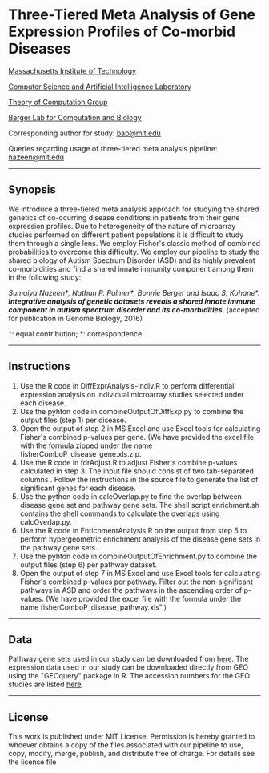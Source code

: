 # Three-Tiered Meta Analysis of Gene Expression Profiles of Co-morbid Diseases
[Massachusetts Institute of Technology](http://web.mit.edu)

[Computer Science and Artificial Intelligence Laboratory](www.csail.mit.edu)

[Theory of Computation Group](http://theory.lcs.mit.edu)

[Berger Lab for Computation and Biology](people.csail.mit.edu/bab/index.html)

Corresponding author for study: bab@mit.edu

Queries regarding usage of three-tiered meta analysis pipeline: nazeen@mit.edu

---
## Synopsis
We introduce a three-tiered meta analysis approach for studying the shared genetics of co-ocurring disease conditions in patients from their gene expression profiles. Due to heterogeneity of the nature of microarray studies performed on different patient populations it is difficult to study them through a single lens. We employ Fisher's classic method of combined probabilities to overcome this difficulty. We employ our pipeline to study the shared biology of Autism Spectrum Disorder (ASD) and its highly prevalent co-morbidities and find a shared innate immunity component among them in the following study:

**Sumaiya Nazeen†, Nathan P. Palmer†, Bonnie Berger* and Isaac S. Kohane**. **_Integrative analysis of genetic datasets reveals a shared innate immune component in autism spectrum disorder and its co-morbidities_**. (accepted for publication in Genome Biology, 2016)

†: equal contribution; *: correspondence

---
## Instructions
1. Use the R code in DiffExprAnalysis-Indiv.R to perform differential expression analysis on individual microarray studies selected under each disease.
2. Use the pyhton code in combineOutputOfDiffExp.py to combine the output files (step 1) per disease.
3. Open the output of step 2 in MS Excel and use Excel tools for calculating Fisher's combined p-values per gene. (We have provided the excel file with the formula zipped under the name fisherComboP_disease_gene.xls.zip.
4. Use the R code in fdrAdjust.R to adjust Fisher's combine p-values calculated in step 3. The input file should consist of two tab-separated columns . Follow the instructions in the source file to generate the list of significant genes for each disease.
5. Use the python code in calcOverlap.py to find the overlap between disease gene set and pathway gene sets. The shell script enrichment.sh contains the shell commands to calculate the overlaps using calcOverlap.py.
6. Use the R code in EnrichmentAnalysis.R on the output from step 5 to perform hypergeometric enrichment analysis of the disease gene sets in the pathway gene sets.
7. Use the pyhton code in combineOutputOfEnrichment.py to combine the output files (step 6) per pathway dataset.
8. Open the output of step 7 in MS Excel and use Excel tools for calculating Fisher's combined p-values per pathway. Filter out the non-significant pathways in ASD and order the pathways in the ascending order of p-values. (We have provided the excel file with the formula under the name fisherComboP_disease_pathway.xls".)

---
## Data
Pathway gene sets used in our study can be downloaded from [here](http://groups.csail.mit.edu/cb/3TierMA/data/Pathways.zip). The expression data used in our study can be downloaded directly from GEO using the "GEOquery" package in R. The accession numbers for the GEO studies are listed [here](http://groups.csail.mit.edu/cb/3TierMA/data/Accessions.docx).

---
## License
This work is published under MIT License. Permission is hereby granted to whoever obtains a copy of the files associated with our pipeline to use, copy, modify, merge, publish, and distribute free of charge. For details see the license file
